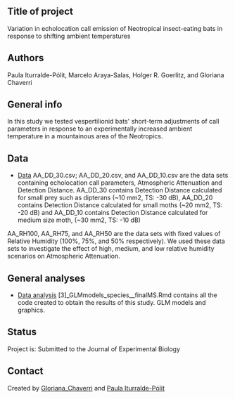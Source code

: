## Title of project
Variation in echolocation call emission of Neotropical insect-eating bats in response to shifting ambient temperatures

## Authors
Paula Iturralde-Pólit, Marcelo Araya-Salas, Holger R. Goerlitz, and Gloriana Chaverri

## General info
In this study we tested vespertilionid bats' short-term adjustments of call parameters in response to an experimentally increased ambient temperature in a mountainous area of the Neotropics. 

## Data
* [Data](https://github.com/morceglo/Vocal-interactions-Thyroptera-tricolor/tree/main/data) 
AA_DD_30.csv; AA_DD_20.csv, and AA_DD_10.csv are the data sets containing echolocation call parameters, Atmospheric Attenuation and Detection Distance. AA_DD_30 contains Detection Distance calculated for small prey such as dipterans (~10 mm2, TS: -30 dB), AA_DD_20 contains Detection Distance calculated for small moths (~20 mm2, TS: -20 dB) and AA_DD_10 contains Detection Distance calculated for medium size moth, (~30 mm2, TS: -10 dB)

AA_RH100, AA_RH75, and AA_RH50 are the data sets with fixed values of Relative Humidity (100%, 75%, and 50% respectively). We used these data sets to investigate the effect of high, medium, and low relative humidity scenarios on Atmospheric Attenuation. 

## General analyses
* [Data analysis](https://rstudio-pubs-static.s3.amazonaws.com/1085969_045d0443dd024cc39c16a26ae9307385.html)
[3]_GLMmodels_species__finalMS.Rmd
contains all the code created to obtain the results of this study. GLM models and graphics. 

## Status
Project is: Submitted to the Journal of Experimental Biology

## Contact
Created by [Gloriana_Chaverri](batcr.com/) and [Paula Iturralde-Pólit]( https://iturraldepolitpaula.wixsite.com/website)

